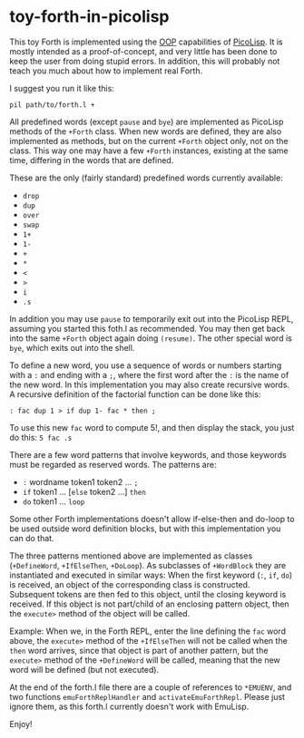 # toy-forth-in-picolisp

This toy Forth is implemented using the [OOP](http://www.software-lab.de/doc/tut.html#oop) capabilities
of [PicoLisp](http://picolisp.com/). It is mostly intended as a proof-of-concept, and very little
has been done to keep the user from doing stupid errors. In addition, this will probably not teach you
much about how to implement real Forth.

I suggest you run it like this:
```
pil path/to/forth.l +
```

All predefined words (except `pause` and `bye`) are implemented as PicoLisp methods of the `+Forth` class.
When new words are defined, they are also implemented as methods, but on the current `+Forth` object only,
not on the class. This way one may have a few `+Forth` instances, existing at the same time, differing
in the words that are defined.

These are the only (fairly standard) predefined words currently available:

- `drop`
- `dup`
- `over`
- `swap`
- `1+`
- `1-`
- `+`
- `*`
- `<`
- `>`
- `i`
- `.s`

In addition you may use `pause` to temporarily exit out into the PicoLisp REPL, assuming you started
this foth.l as recommended. You may then get back
into the same `+Forth` object again doing `(resume)`. The other special word is `bye`, which exits out
into the shell.

To define a new word, you use a sequence of words or numbers starting with a `:` and ending with a `;`,
where the first word after the `:` is the name of the new word. In this implementation you may also
create recursive words. A recursive definition of the factorial function can be done like this:
```
: fac dup 1 > if dup 1- fac * then ;
```
To use this new `fac` word to compute 5!, and then display the stack, you just do this: `5 fac .s`

There are a few word patterns that involve keywords, and those keywords must be regarded as reserved words.
The patterns are:

- `:` wordname token1 token2 ...  `;`
- `if` token1 ... [`else` token2 ...] `then`
- `do` token1 ... `loop`

Some other Forth implementations doesn't allow if-else-then and do-loop to be used outside word definition
blocks, but with this implementation you can do that.

The three patterns mentioned above are implemented as classes (`+DefineWord`, `+IfElseThen`, `+DoLoop`).
As subclasses of `+WordBlock` they are instantiated and executed in similar ways: When the first
keyword (`:`, `if`, `do`) is received, an object of the corresponding class is constructed.
Subsequent tokens are then fed to this object, until the closing keyword is received. If this object
is not part/child of an enclosing pattern object, then the `execute>` method of the object will be
called.

Example: When we, in the Forth REPL, enter the line defining the `fac` word above,
the `execute>` method of the `+IfElseThen` will not be called when the `then` word arrives, since that
object is part of another pattern, but the `execute>` method of the `+DefineWord` will be called,
meaning that the new word will be defined (but not executed).

At the end of the forth.l file there are a couple of references to `*EMUENV`, and two functions
`emuForthReplHandler` and `activateEmuForthRepl`. Please just ignore them, as this forth.l currently
doesn't work with EmuLisp.

Enjoy!
